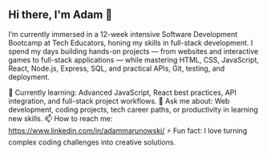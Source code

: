 <!--
**krVVisty/krVVisty** is a ✨ _special_ ✨ repository because its `README.md` (this file) appears on your GitHub profile.

Here are some ideas to get you started:

- 🔭 I’m currently working on ...
- 🌱 I’m currently learning ...
- 👯 I’m looking to collaborate on ...
- 🤔 I’m looking for help with ...
- 💬 Ask me about ...
- 📫 How to reach me: ...
- 😄 Pronouns: ...
- ⚡ Fun fact: ...
-->

## Hi there, I'm Adam 👋

I’m currently immersed in a 12-week intensive Software Development Bootcamp at Tech Educators, honing my skills in full-stack development.
I spend my days building hands-on projects — from websites and interactive games to full-stack applications — while mastering HTML, CSS, JavaScript, React, Node.js, Express, SQL, and practical APIs, Git, testing, and deployment.

🌱 Currently learning: Advanced JavaScript, React best practices, API integration, and full-stack project workflows.
💬 Ask me about: Web development, coding projects, tech career paths, or productivity in learning new skills.
📫 How to reach me: https://www.linkedin.com/in/adammarunowski/
⚡ Fun fact: I love turning complex coding challenges into creative solutions.
